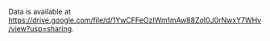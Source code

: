 Data is available at https://drive.google.com/file/d/1YwCFFeOzIWm1mAw88ZoI0J0rNwxY7WHv/view?usp=sharing.
